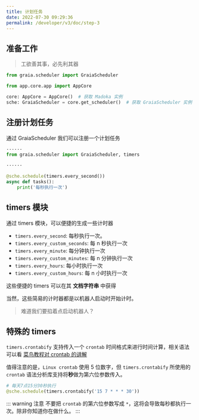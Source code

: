 ```yaml
---
title: 计划任务
date: 2022-07-30 09:29:36
permalink: /developer/v3/doc/step-3
---
```


## 准备工作

> 工欲善其事，必先利其器

``` python
from graia.scheduler import GraiaScheduler

from app.core.app import AppCore

core: AppCore = AppCore()  # 获取 Madoka 实例
sche: GraiaScheduler = core.get_scheduler()  # 获取 GraiaScheduler 实例
```

## 注册计划任务

通过 GraiaScheduler 我们可以注册一个计划任务

``` python
······
from graia.scheduler import GraiaScheduler, timers

······

@sche.schedule(timers.every_second())
async def tasks():
    print('每秒执行一次')
```

## timers 模块

通过 timers 模块，可以便捷的生成一些计时器

- `timers.every_second`: 每秒执行一次。
- `timers.every_custom_seconds`: 每 n 秒执行一次
- `timers.every_minute`: 每分钟执行一次
- `timers.every_custom_minutes`: 每 n 分钟执行一次
- `timers.every_hours`: 每小时执行一次
- `timers.every_custom_hours`: 每 n 小时执行一次

这些便捷的 timers 可以在其 **文档字符串** 中获得

当然，这些简易的计时器都是以机器人启动时开始计时。

> 难道我们要掐着点启动机器人？

## 特殊的 timers

`timers.crontabify` 支持传入一个 `crontab` 时间格式来进行时间计算，相关语法可以看 [菜鸟教程对 crontab 的讲解](https://www.runoob.com/linux/linux-comm-crontab.html)

值得注意的是，`Linux crontab` 使用 5 位数字，但 `timers.crontabify` 所使用的 `crontab` 语法分析库支持将**秒**做为第六位参数传入。

``` python
# 每天7点15分30秒执行
@sche.schedule(timers.crontabify('15 7 * * * 30'))
```

::: warning 注意
不要把 `crontab` 的第六位参数写成 `*`，这将会导致每秒都执行一次。除非你知道你在做什么。
:::